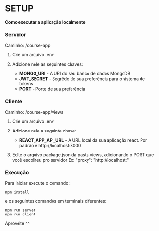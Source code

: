 # SETUP

#### Como executar a aplicação localmente

### Servidor

Caminho: /course-app

1. Crie um arquivo .env

2. Adicione nele as seguintes chaves:
    + <b>MONGO_URI</b> - A URI do seu banco de dados MongoDB
    + <b>JWT_SECRET</b> - Segrêdo de sua preferência para o sistema de tokens
    + <b>PORT</b> - Porte de sua preferência

### Cliente

<p>Caminho: /course-app/views</p>

1. Crie um arquivo .env

2. Adicione nele a seguinte chave:
    + <b>REACT_APP_API_URL</b> - A URL local da sua aplicação react. Por padrão é http:<nolink>//localhost:3000

3. Edite o arquivo package.json da pasta views, adicionando o PORT que você escolheu pro servidor
    Ex:
        "proxy": "http://localhost:<PORT do servidor aqui>"



### Execução

Para iniciar execute o comando:

    npm install

e os seguintes comandos em terminais diferentes:

    npm run server
    npm run client


Aproveite ^^
